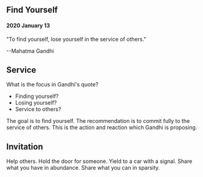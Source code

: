 ## Find Yourself

#### 2020 January 13

"To find yourself, lose yourself in the service of others."

--Mahatma Gandhi

## Service

What is the focus in Gandhi's quote? 
* Finding yourself? 
* Losing yourself? 
* Service to others?

The goal is to find yourself. The recommendation is to commit fully to the service of others. This is the action and reaction which Gandhi is proposing.

## Invitation

Help others. Hold the door for someone. Yield to a car with a signal. Share what you have in abundance. Share what you can in sparsity.
